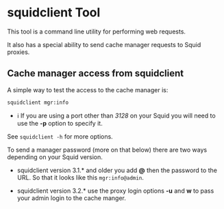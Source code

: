 # squidclient Tool

This tool is a command line utility for performing web requests.

It also has a special ability to send cache manager requests to Squid
proxies.

## Cache manager access from squidclient

A simple way to test the access to the cache manager is:

    squidclient mgr:info

  - :information_source:
    If you are using a port other than *3128* on your Squid you will
    need to use the **-p** option to specify it.

See `squidclient -h` for more options.

To send a manager password (more on that below) there are two ways
depending on your Squid version.

  - squidclient version 3.1.\* and older you add **@** then the password
    to the URL. So that it looks like this `mgr:info@admin`.

  - squidclient version 3.2.\* use the proxy login options **-u** and
    **w** to pass your admin login to the cache manger.
